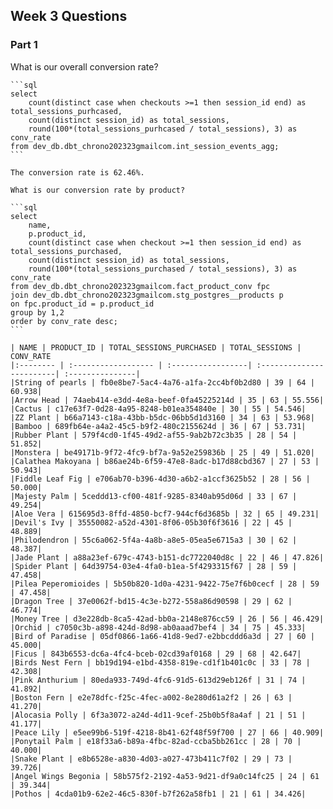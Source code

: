 ## Week 3 Questions

### Part 1

What is our overall conversion rate?

    ```sql
    select 
        count(distinct case when checkouts >=1 then session_id end) as total_sessions_purhcased,
        count(distinct session_id) as total_sessions,
        round(100*(total_sessions_purhcased / total_sessions), 3) as conv_rate
    from dev_db.dbt_chrono202323gmailcom.int_session_events_agg;
    ```

    The conversion rate is 62.46%.

    What is our conversion rate by product?

    ```sql
    select 
        name,
        p.product_id,
        count(distinct case when checkout >=1 then session_id end) as total_sessions_purchased,
        count(distinct session_id) as total_sessions,
        round(100*(total_sessions_purchased / total_sessions), 3) as conv_rate
    from dev_db.dbt_chrono202323gmailcom.fact_product_conv fpc
    join dev_db.dbt_chrono202323gmailcom.stg_postgres__products p
    on fpc.product_id = p.product_id
    group by 1,2
    order by conv_rate desc;
    ```

    | NAME | PRODUCT_ID | TOTAL_SESSIONS_PURCHASED | TOTAL_SESSIONS | CONV_RATE
    |:-------- | :------------------ | :-----------------| :------------------------| :---------------|
    |String of pearls | fb0e8be7-5ac4-4a76-a1fa-2cc4bf0b2d80 | 39 | 64 | 60.938|
    |Arrow Head | 74aeb414-e3dd-4e8a-beef-0fa45225214d | 35 | 63 | 55.556|
    |Cactus | c17e63f7-0d28-4a95-8248-b01ea354840e | 30 | 55 | 54.546|
    |ZZ Plant | b66a7143-c18a-43bb-b5dc-06bb5d1d3160 | 34 | 63 | 53.968|
    |Bamboo | 689fb64e-a4a2-45c5-b9f2-480c2155624d | 36 | 67 | 53.731|
    |Rubber Plant | 579f4cd0-1f45-49d2-af55-9ab2b72c3b35 | 28 | 54 | 51.852|
    |Monstera | be49171b-9f72-4fc9-bf7a-9a52e259836b | 25 | 49 | 51.020|
    |Calathea Makoyana | b86ae24b-6f59-47e8-8adc-b17d88cbd367 | 27 | 53 | 50.943|
    |Fiddle Leaf Fig | e706ab70-b396-4d30-a6b2-a1ccf3625b52 | 28 | 56 | 50.000|
    |Majesty Palm | 5ceddd13-cf00-481f-9285-8340ab95d06d | 33 | 67 | 49.254|
    |Aloe Vera | 615695d3-8ffd-4850-bcf7-944cf6d3685b | 32 | 65 | 49.231|
    |Devil's Ivy | 35550082-a52d-4301-8f06-05b30f6f3616 | 22 | 45 | 48.889|
    |Philodendron | 55c6a062-5f4a-4a8b-a8e5-05ea5e6715a3 | 30 | 62 | 48.387|
    |Jade Plant | a88a23ef-679c-4743-b151-dc7722040d8c | 22 | 46 | 47.826|
    |Spider Plant | 64d39754-03e4-4fa0-b1ea-5f4293315f67 | 28 | 59 | 47.458|
    |Pilea Peperomioides | 5b50b820-1d0a-4231-9422-75e7f6b0cecf | 28 | 59 | 47.458|
    |Dragon Tree | 37e0062f-bd15-4c3e-b272-558a86d90598 | 29 | 62 | 46.774|
    |Money Tree | d3e228db-8ca5-42ad-bb0a-2148e876cc59 | 26 | 56 | 46.429|
    |Orchid | c7050c3b-a898-424d-8d98-ab0aaad7bef4 | 34 | 75 | 45.333|
    |Bird of Paradise | 05df0866-1a66-41d8-9ed7-e2bbcddd6a3d | 27 | 60 | 45.000|
    |Ficus | 843b6553-dc6a-4fc4-bceb-02cd39af0168 | 29 | 68 | 42.647|
    |Birds Nest Fern | bb19d194-e1bd-4358-819e-cd1f1b401c0c | 33 | 78 | 42.308|
    |Pink Anthurium | 80eda933-749d-4fc6-91d5-613d29eb126f | 31 | 74 | 41.892|
    |Boston Fern | e2e78dfc-f25c-4fec-a002-8e280d61a2f2 | 26 | 63 | 41.270|
    |Alocasia Polly | 6f3a3072-a24d-4d11-9cef-25b0b5f8a4af | 21 | 51 | 41.177|
    |Peace Lily | e5ee99b6-519f-4218-8b41-62f48f59f700 | 27 | 66 | 40.909|
    |Ponytail Palm | e18f33a6-b89a-4fbc-82ad-ccba5bb261cc | 28 | 70 | 40.000|
    |Snake Plant | e8b6528e-a830-4d03-a027-473b411c7f02 | 29 | 73 | 39.726|
    |Angel Wings Begonia | 58b575f2-2192-4a53-9d21-df9a0c14fc25 | 24 | 61 | 39.344|
    |Pothos | 4cda01b9-62e2-46c5-830f-b7f262a58fb1 | 21 | 61 | 34.426|
    